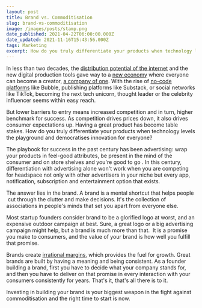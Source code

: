 ```yaml
---
layout: post
title: Brand vs. Commoditisation
slug: brand-vs-commoditisation
image: /images/posts/stamp.png
date_published: 2021-04-22T06:00:00.000Z
date_updated: 2021-11-16T15:43:56.000Z
tags: Marketing
excerpt: How do you truly differentiate your products when technology levels the playground and democratises innovation for everyone?
---
```


In less than two decades, the [distribution potential of the internet](https://www.wired.com/2004/10/tail/) and the new digital production tools gave way to a [new economy](https://www.wired.com/1997/09/newrules/) where everyone can become a creator, [a company of one](https://ofone.co). With the rise of [no-code platforms](https://en.wikipedia.org/wiki/No-code_development_platform) like Bubble, publishing platforms like Substack, or social networks like TikTok, becoming the next tech unicorn, thought leader or the celebrity influencer seems within easy reach.

But lower barriers to entry means increased competition and in turn, higher benchmark for success. As competition drives prices down, it also drives consumer expectations up. Having a great product has become table stakes. How do you truly differentiate your products when technology levels the playground and democratises innovation for everyone?

The playbook for success in the past century has been advertising: wrap your products in feel-good attributes, be present in the mind of the consumer and on store shelves and you're good to go . In this century, differentiation with advertising alone won't work when you are competing for headspace not only with other advertisers in your niche but every app, notification, subscription and entertainment option that exists.

The answer lies in the brand. A brand is a mental shortcut that helps people  cut through the clutter and make decisions. It's the collection of associations in people's minds that set you apart from everyone else.

Most startup founders consider brand to be a glorified logo at worst, and an expensive outdoor campaign at best. Sure, a great logo or a big advertising campaign might help, but a brand is much more than that.  It is a promise you make to consumers, and the value of your brand is how well you fulfill that promise.

Brands create [irrational margins](https://www.strategyandsourdough.com/episodes/startup-brand-with-oliver-lo-vp-marketing-at-sequoia-capital), which provides the fuel for growth. Great brands are built by having a meaning and being consistent. As a founder building a brand, first you have to decide what your company stands for, and then you have to deliver on that promise in every interaction with your consumers consistently for years. That's it, that's all there is to it.

Investing in building your brand is your biggest weapon in the fight against commoditisation and the right time to start is now.
